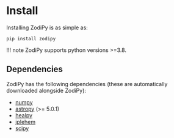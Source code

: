 # Install

Installing ZodiPy is as simple as:

```
pip install zodipy
```

!!! note
    ZodiPy supports python versions >=3.8.

## Dependencies
ZodiPy has the following dependencies (these are automatically downloaded alongside ZodiPy):

- [numpy](https://numpy.org)
- [astropy](https://www.astropy.org) (>= 5.0.1)
- [healpy](https://healpy.readthedocs.io/en/latest/)
- [jplehem](https://pypi.org/project/jplephem/)
- [scipy](https://scipy.org/)

